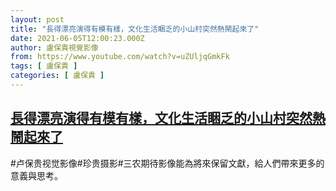 ```yaml
---
layout: post
title: "長得漂亮演得有模有樣，文化生活睏乏的小山村突然熱鬧起來了"
date: 2021-06-05T12:00:23.000Z
author: 盧保貴視覺影像
from: https://www.youtube.com/watch?v=uZUljqGmkFk
tags: [ 盧保貴 ]
categories: [ 盧保貴 ]
---
```

<!--1622894423000-->
[長得漂亮演得有模有樣，文化生活睏乏的小山村突然熱鬧起來了](https://www.youtube.com/watch?v=uZUljqGmkFk)
------

<div>
#卢保贵视觉影像#珍贵摄影#三农期待影像能為將來保留文獻，給人們帶來更多的意義與思考。
</div>
